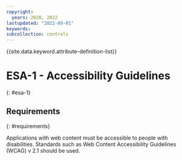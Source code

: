 ```yaml
---
copyright:
  years: 2020, 2022
lastupdated: "2022-09-01"
keywords: 
subcollection: controls
---
```



{{site.data.keyword.attribute-definition-list}}


# ESA-1 - Accessibility Guidelines
{: #esa-1}

## Requirements
{: #requirements}

Applications with web content must be accessible to people with disabilities. Standards such as Web Content Accessibility Guidelines (WCAG) v 2.1 should be used.
